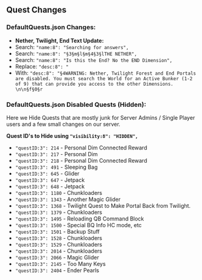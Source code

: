 ## Quest Changes

### DefaultQuests.json Changes:
* **Nether, Twilight, End Text Update:**
* Search: ```"name:8": "Searching for answers",```
* Search: ```"name:8": "§3§m§l§m§4§3§lTHE NETHER",```
* Search: ```"name:8": "Is this the End? No the END Dimension",```
* Replace: ```"desc:8": "```
* With: ```"desc:8": "§4WARNING: Nether, Twilight Forest and End Portals are disabled. You must search the World for an Active Bunker (1-2 of 9) that can provide you access to the other Dimensions. \n\n§f§0§r```

### DefaultQuests.json Disabled Quests (Hidden):


Here we Hide Quests that are mostly junk for Server Admins / Single Player users and a few small changes on our server.
 


**Quest ID's to Hide using ```"visibility:8": "HIDDEN",```** 
* ```"questID:3": 214``` - Personal Dim Connected Reward
* ```"questID:3": 217``` - Personal Dim
* ```"questID:3": 218``` - Personal Dim Connected Reward
* ```"questID:3": 491``` - Sleeping Bag
* ```"questID:3": 645``` - Glider
* ```"questID:3": 647``` - Jetpack
* ```"questID:3": 648``` - Jetpack
* ```"questID:3": 1180``` - Chunkloaders
* ```"questID:3": 1343``` - Another Magic Glider
* ```"questID:3": 1368``` - Twilight Quest to Make Portal Back from Twilight.
* ```"questID:3": 1379``` - Chunkloaders
* ```"questID:3": 1495``` - Reloading QB Command Block
* ```"questID:3": 1500``` - Special BQ Info HC mode, etc
* ```"questID:3": 1501``` - Backup Stuff
* ```"questID:3": 1528``` - Chunkloaders
* ```"questID:3": 1529``` - Chunkloaders
* ```"questID:3": 2014``` - Chunkloaders
* ```"questID:3": 2066``` - Magic Glider
* ```"questID:3": 2145``` - Too Many Keys
* ```"questID:3": 2404``` - Ender Pearls

